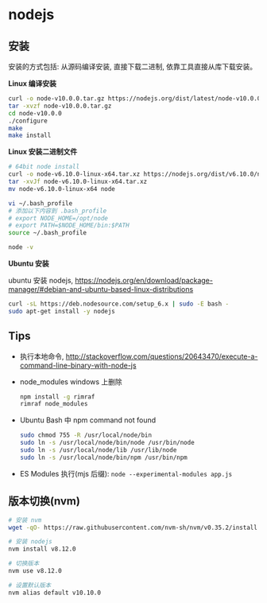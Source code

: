 # nodejs

## 安装

安装的方式包括: 从源码编译安装, 直接下载二进制, 依靠工具直接从库下载安装。

**Linux 编译安装**

```bash
curl -o node-v10.0.0.tar.gz https://nodejs.org/dist/latest/node-v10.0.0.tar.gz
tar -xvzf node-v10.0.0.tar.gz
cd node-v10.0.0
./configure
make
make install
```

**Linux 安装二进制文件**

```bash
# 64bit node install
curl -o node-v6.10.0-linux-x64.tar.xz https://nodejs.org/dist/v6.10.0/node-v6.10.0-linux-x64.tar.xz
tar -xvJf node-v6.10.0-linux-x64.tar.xz
mv node-v6.10.0-linux-x64 node

vi ~/.bash_profile
# 添加以下内容到 .bash_profile
# export NODE_HOME=/opt/node
# export PATH=$NODE_HOME/bin:$PATH
source ~/.bash_profile

node -v
```

**Ubuntu 安装**

ubuntu 安装 nodejs, <https://nodejs.org/en/download/package-manager/#debian-and-ubuntu-based-linux-distributions>

```bash
curl -sL https://deb.nodesource.com/setup_6.x | sudo -E bash -
sudo apt-get install -y nodejs
```

## Tips

* 执行本地命令, <http://stackoverflow.com/questions/20643470/execute-a-command-line-binary-with-node-js>
* node_modules windows 上删除

    ```bash
    npm install -g rimraf
    rimraf node_modules
    ```

* Ubuntu Bash 中 npm command not found

    ```bash
    sudo chmod 755 -R /usr/local/node/bin
    sudo ln -s /usr/local/node/bin/node /usr/bin/node
    sudo ln -s /usr/local/node/lib /usr/lib/node
    sudo ln -s /usr/local/node/bin/npm /usr/bin/npm
    ```

* ES Modules 执行(mjs 后缀): `node --experimental-modules app.js`

## 版本切换(nvm)

```bash
# 安装 nvm
wget -qO- https://raw.githubusercontent.com/nvm-sh/nvm/v0.35.2/install.sh | bash

# 安装 nodejs
nvm install v8.12.0

# 切换版本
nvm use v8.12.0

# 设置默认版本
nvm alias default v10.10.0
```
